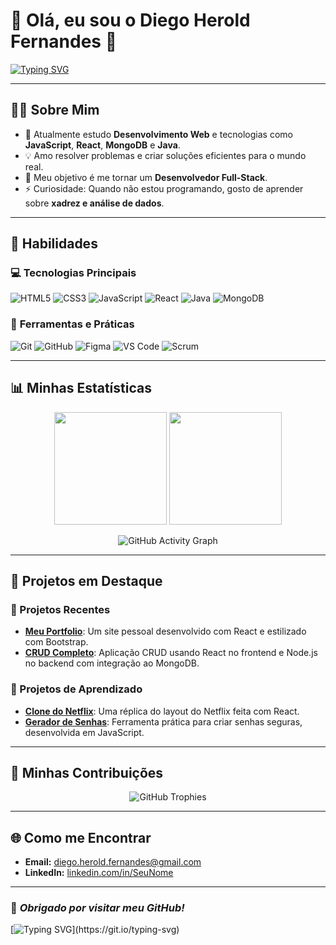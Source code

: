 # 👋 Olá, eu sou o **Diego Herold Fernandes** 🚀  

[![Typing SVG](https://readme-typing-svg.herokuapp.com?font=Roboto&size=30&duration=10000&color=6A5ACD&center=true&vCenter=true&lines=Desenvolvedor+Web;Estudante+de+TI;Apaixonado+por+Tecnologia+e+Aprendizado)](https://git.io/typing-svg)

---

## 🧑‍💻 **Sobre Mim**  
- 🌱 Atualmente estudo **Desenvolvimento Web** e tecnologias como **JavaScript**, **React**, **MongoDB** e **Java**.  
- 💡 Amo resolver problemas e criar soluções eficientes para o mundo real.  
- 🎯 Meu objetivo é me tornar um **Desenvolvedor Full-Stack**.  
- ⚡ Curiosidade: Quando não estou programando, gosto de aprender sobre **xadrez e análise de dados**.  

---

## 🚀 **Habilidades**

### 💻 **Tecnologias Principais**  
![HTML5](https://img.shields.io/badge/HTML5-%23E34F26.svg?style=flat&logo=html5&logoColor=white)
![CSS3](https://img.shields.io/badge/CSS3-%231572B6.svg?style=flat&logo=css3&logoColor=white)
![JavaScript](https://img.shields.io/badge/JavaScript-%23F7DF1E.svg?style=flat&logo=javascript&logoColor=black)
![React](https://img.shields.io/badge/React-%2361DAFB.svg?style=flat&logo=react&logoColor=black)
![Java](https://img.shields.io/badge/Java-%23ED8B00.svg?style=flat&logo=java&logoColor=white)
![MongoDB](https://img.shields.io/badge/MongoDB-%2347A248.svg?style=flat&logo=mongodb&logoColor=white)

### 🔧 **Ferramentas e Práticas**
![Git](https://img.shields.io/badge/Git-%23F05033.svg?style=flat&logo=git&logoColor=white)
![GitHub](https://img.shields.io/badge/GitHub-%23181717.svg?style=flat&logo=github&logoColor=white)
![Figma](https://img.shields.io/badge/Figma-%23F24E1E.svg?style=flat&logo=figma&logoColor=white)
![VS Code](https://img.shields.io/badge/VSCode-%23007ACC.svg?style=flat&logo=visual-studio-code&logoColor=white)
![Scrum](https://img.shields.io/badge/Scrum-%230c4a6e.svg?style=flat&logoColor=white)

---

## 📊 **Minhas Estatísticas**

<div align="center">
  <img height="180em" src="https://github-readme-stats.vercel.app/api?username=SeuUsuario&show_icons=true&theme=radical&count_private=true"/>
  <img height="180em" src="https://github-readme-stats.vercel.app/api/top-langs/?username=SeuUsuario&layout=compact&langs_count=7&theme=radical"/>
</div>

<p align="center">
  <img src="https://github-readme-activity-graph.vercel.app/graph?username=SeuUsuario&theme=dracula" alt="GitHub Activity Graph">
</p>

---

## 🧩 **Projetos em Destaque**

### 🚀 Projetos Recentes  
- [**Meu Portfolio**](https://github.com/SeuUsuario/Portfolio): Um site pessoal desenvolvido com React e estilizado com Bootstrap.  
- [**CRUD Completo**](https://github.com/SeuUsuario/CRUD-React-Node): Aplicação CRUD usando React no frontend e Node.js no backend com integração ao MongoDB.  

### 🧪 Projetos de Aprendizado  
- [**Clone do Netflix**](https://github.com/SeuUsuario/Netflix-Clone): Uma réplica do layout do Netflix feita com React.  
- [**Gerador de Senhas**](https://github.com/SeuUsuario/Gerador-Senhas): Ferramenta prática para criar senhas seguras, desenvolvida em JavaScript.  

---

## 🎯 **Minhas Contribuições**

<div align="center">
  <img src="https://github-profile-trophy.vercel.app/?username=SeuUsuario&theme=radical&no-frame=true&no-bg=true&margin-w=15" alt="GitHub Trophies">
</div>

---

## 🌐 **Como me Encontrar**
- **Email:** [diego.herold.fernandes@gmail.com](mailto:diego.herold.fernandes@gmail.com)  
- **LinkedIn:** [linkedin.com/in/SeuNome](https://linkedin.com/in/SeuNome)  

---

### 🚀 *Obrigado por visitar meu GitHub!*  
[![Typing SVG](https://readme-typing-svg.herokuapp.com?font=Roboto&size=24&duration=4000&color=FFD700&center=true&vCenter=true&lines=Vamos+Construir+Algo+Incr%C3%ADvel!)](https://git.io/typing-svg)
